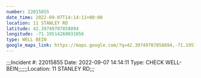 ```yaml
---
number: 22015855
date_time: 2022-09-07T14:14:11+00:00
location: 11 STANLEY RD
latitude: 42.39749707858894
longitude: -71.19514260031056
type: WELL BEIN
google_maps_link: https://maps.google.com/?q=42.39749707858894,-71.19514260031056
---
```


;;;Incident #: 22015855  Date: 2022-09-07 14:14:11   Type: CHECK WELL-BEIN;;;;;;Location: 11 STANLEY RD;;;
